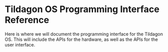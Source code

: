 # Tildagon OS Programming Interface Reference

Here is where we will document the programming interface for the Tildagon OS.
This will include the APIs for the hardware, as well as the APIs for the user
interface.
